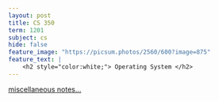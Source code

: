 ```yaml
---
layout: post
title: CS 350
term: 1201
subject: cs
hide: false
feature_image: "https://picsum.photos/2560/600?image=875"
feature_text: |
    <h2 style="color:white;"> Operating System </h2>
---
```


[miscellaneous notes...](/md/1201/cs350/)
